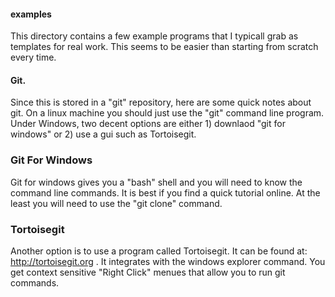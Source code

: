 #### examples

This directory contains a few example programs that I typicall
grab as templates for real work. This seems to be easier than
starting from scratch every time.



#### Git.

Since this is stored in a "git" repository, here are some quick notes about git. On
a linux machine you should just use the "git" command line program. Under Windows,
two decent options are either  1) downlaod "git for windows" or 2) use a gui such as
Tortoisegit.

### Git For Windows
Git for windows gives you a "bash" shell and you will need to know the command line
commands. It is best if you find a quick tutorial online. At the least you will need
to use the "git clone" command.

### Tortoisegit
Another option is to use a program called Tortoisegit. It can be found at:
http://tortoisegit.org . It integrates with the windows explorer command. You 
get context sensitive "Right Click" menues that allow you to run git commands.


